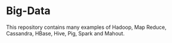 Big-Data
========

This repository contains many examples of Hadoop, Map Reduce, Cassandra, HBase, Hive, Pig, Spark and Mahout.
